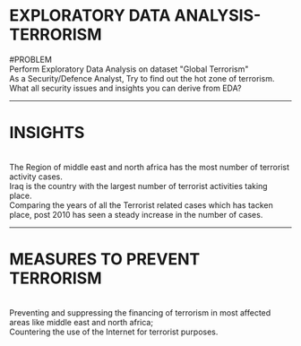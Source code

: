 # EXPLORATORY DATA ANALYSIS- TERRORISM

#PROBLEM
<br>Perform Exploratory Data Analysis on dataset "Global Terrorism"
<br>As a Security/Defence Analyst, Try to find out the hot zone of terrorism.
<br>What all security issues and insights you can derive from EDA?

******************************************************************************************************************************************

# INSIGHTS
<br>The  Region of middle east and north africa has the most number of terrorist activity cases.
<br>Iraq is the country with the largest number of terrorist activities taking place.
<br>Comparing the years of all the Terrorist related cases which has tacken place, post 2010 has seen a steady increase in the number of cases.
*******************************************************************************************************************************************
# MEASURES TO PREVENT TERRORISM
<br>Preventing and suppressing the financing of terrorism in most affected areas like middle east and north africa;
<br>Countering the use of the Internet for terrorist purposes.


